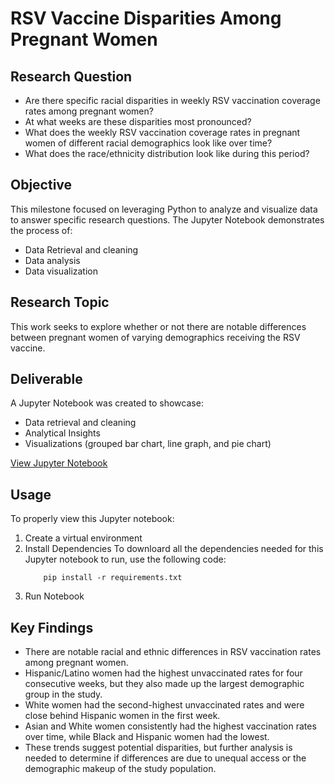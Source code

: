 # RSV Vaccine Disparities Among Pregnant Women

## Research Question
* Are there specific racial disparities in weekly RSV vaccination coverage rates among pregnant women?
* At what weeks are these disparities most pronounced?
* What does the weekly RSV vaccination coverage rates in pregnant women of different racial demographics look like over time?
* What does the race/ethnicity distribution look like during this period?

## Objective
This milestone focused on leveraging Python to analyze and visualize data to answer specific research questions. The Jupyter Notebook demonstrates the process of:
* Data Retrieval and cleaning
* Data analysis
* Data visualization

## Research Topic
This work seeks to explore whether or not there are notable differences between pregnant women of varying demographics receiving the RSV vaccine.

## Deliverable
A Jupyter Notebook was created to showcase:
* Data retrieval and cleaning 
* Analytical Insights
* Visualizations (grouped bar chart, line graph, and pie chart)

[View Jupyter Notebook](main.ipynb)

## Usage
To properly view this Jupyter notebook:
1. Create a virtual environment
2. Install Dependencies 
    To downloard all the dependencies needed for this Jupyter notebook to run, use the following code: 
   ```
       pip install -r requirements.txt
3. Run Notebook

## Key Findings
* There are notable racial and ethnic differences in RSV vaccination rates among pregnant women.
* Hispanic/Latino women had the highest unvaccinated rates for four consecutive weeks, but they also made up the largest demographic group in the study.
* White women had the second-highest unvaccinated rates and were close behind Hispanic women in the first week.
* Asian and White women consistently had the highest vaccination rates over time, while Black and Hispanic women had the lowest.
* These trends suggest potential disparities, but further analysis is needed to determine if differences are due to unequal access or the demographic makeup of the study population.

